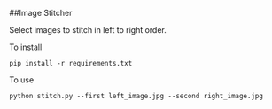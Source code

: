 ##Image Stitcher

Select images to stitch in left to right order.

To install

```pip install -r requirements.txt```

To use

```python stitch.py --first left_image.jpg --second right_image.jpg```

